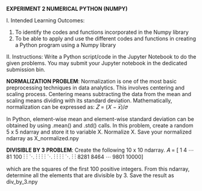 **EXPERIMENT 2
NUMERICAL PYTHON (NUMPY)**

I. Intended Learning Outcomes:
  1. To identify the codes and functions incorporated in the Numpy library
  2. To be able to apply and use the different codes and functions in creating a Python program using a
    Numpy library

II. Instructions:
Write a Python script/code in the Jupyter Notebook to do the given problems. You may submit your Jupyter
notebook in the dedicated submission bin.

**NORMALIZATION PROBLEM**: Normalization is one of the most basic preprocessing techniques in
data analytics. This involves centering and scaling process. Centering means subtracting the data from the
mean and scaling means dividing with its standard deviation. Mathematically, normalization can be
expressed as: 𝑍 = (𝑋 − 𝑥̅)/𝜎

In Python, element-wise mean and element-wise standard deviation can be obtained by using .mean() and
.std() calls. In this problem, create a random 5 x 5 ndarray and store it to variable X. Normalize X. Save your normalized
ndarray as X_normalized.npy


**DIVISIBLE BY 3 PROBLEM**: Create the following 10 x 10 ndarray.
𝐴 =
[
1      4  ⋯  81    100
⋮      ⋮   ⋱   ⋮      ⋮
⋮      ⋮   ⋱   ⋮      ⋮
⋮      ⋮   ⋱   ⋮      ⋮
8281 8464 ⋯ 9801 10000]

which are the squares of the first 100 positive integers.
From this ndarray, determine all the elements that are divisible by 3. Save the result as div_by_3.npy

